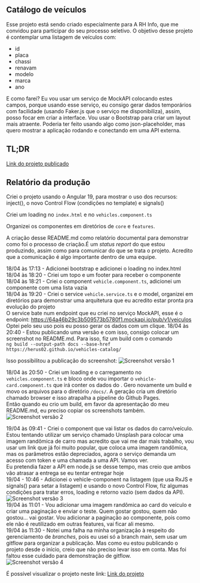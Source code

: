 ## Catálogo de veículos

Esse projeto está sendo criado especialmente para A RH Info, que me convidou para participar do seu processo seletivo.
O objetivo desse projeto é contemplar uma listagem de veículos com:

- id
- placa
- chassi
- renavam
- modelo
- marca
- ano

E como farei? Eu vou usar um serviço de MockAPI colocando estes campos, porque usando esse serviço, eu consigo gerar dados temporários com facilidade (usando Faker.js que o serviço me disponibiliza), assim, posso focar em criar a interface.
Vou usar o Bootstrap para criar um layout mais atraente.
Poderia ter feito usando algo como json-placeholder, mas quero mostrar a aplicação rodando e conectando em uma API externa.

## TL;DR

[Link do projeto publicado](https://herus02.github.io/vehicles-catalog/)

## Relatório da produção

Criei o projeto usando o Angular 19, para mostrar o uso dos recursos: inject(), o novo Control Flow (condições no template) e signals()

Criei um loading no `index.html` e no `vehicles.component.ts`

Organizei os componentes em diretórios de `core` e `features`.

A criação desse README.md como relatório documental para demonstrar como foi o processo de criação.É um _status report_ do que estou produzindo, assim como para comunicar do que se trata o projeto. Acredito que a comunicação é algo importante dentro de uma equipe.

18/04 às 17:13 - Adicionei bootstrap e adicionei o loading no index.html<br>
18/04 às 18:20 - Criei um topo e um footer para receber o componente
18/04 às 18:21 - Criei o component `vehicle.component.ts`, adicionei um componente com uma lista vazia<br>
18/04 às 19:20 - Criei o service `vehicle.service.ts` e o model, organizei em diretórios para demonstrar uma arquitetura que eu acredito estar pronta pra evolução do projeto<br>
O service bate num endpoint que eu criei no serviço MockAPI, esse é o endpoint: https://64a46b29c3b509573b5780f1.mockapi.io/pub/v1/veiculos <br>
Optei pelo seu uso pois eu posso gerar os dados com um clique.
18/04 às 20:40 - Estou publicando uma versão e com isso, consigo colocar um screenshot no README.md. Para isso, fiz um build com o comando <br> `ng build --output-path docs --base-href https://herus02.github.io/vehicles-catalog/` <br>

Isso possibilitou a publicação do screenshot:
![Screenshot versão 1](https://herus02.github.io/vehicles-catalog/assets/img/screenshot-1.png) <br>

18/04 às 20:50 - Criei um loading e o carregamento no `vehicles.component.ts` e bloco onde vou importar o `vehicle-card.component.ts` que irá conter os dados do . Gero novamente um build e movo os arquivos para o diretório `/docs/`. A geração cria um diretório chamado browser e isso atrapalha a pipeline do Github Pages.<br>
Então quando eu crio um build, em favor da apresentação do meu README.md, eu preciso copiar os screenshots também.<br>
![Screenshot versão 2](https://herus02.github.io/vehicles-catalog/assets/img/screenshot-2.png) <br>

19/04 às 09:41 - Criei o component que vai listar os dados do carro/veículo.
<br> Estou tentando utilizar um serviço chamado Unsplash para colocar uma imagem randômica de carro mas acredito que vai me dar mais trabalho, vou usar um link que já foi muito popular, que coloca uma imagem randômica, mas os parâmetros estão depreciados, agora o serviço demanda um acesso com token e uma chamada a uma API. Vamos ver.<br>
Eu pretendia fazer a API em node.js se desse tempo, mas creio que ambos vão atrasar a entrega se eu tentar entregar hoje<br>
19/04 - 10:46 - Adicionei o vehicle-component na listagem (que usa RxJS e signals() para setar a listagem) e usando o novo Control Flow, fiz algumas condições para tratar erros, loading e retorno vazio (sem dados da API). <br>
![Screenshot versão 3](https://herus02.github.io/vehicles-catalog/assets/img/screenshot-3.png) <br>
19/04 às 11:01 - Vou adicionar uma imagem randômica ao card do veículo e criar uma paginação e enviar o teste. Quem gostar gostou, quem não gostou... vai gostar. Vou adicionar a paginação ao componente, pois como ele não é reutilizado em outras features, vai ficar ali mesmo. <br>
19/04 às 11:30 - Notei uma falha na minha organização à respeito do gerenciamento de _branches_, pois eu usei só a branch main, sem usar um gitflow para organizar a publicação. Mas como eu estou publicando o projeto desde o início, creio que não preciso levar isso em conta. Mas foi faltou esse cuidado para demonstração de gitflow. <br>
![Screenshot versão 4](https://herus02.github.io/vehicles-catalog/assets/img/screenshot-4.png) <br>

É possível visualizar o projeto neste link: [Link do projeto](https://herus02.github.io/vehicles-catalog/)

